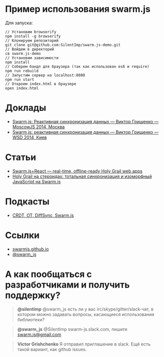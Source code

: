 # Пример использования swarm.js

Для запуска:

    // Установим browserify
    npm install -g browserify
    // Клонируем репозиторий
    git clone git@github.com:SilentImp/swarm.js-demo.git
    // Войдем в директорий
    св swarm.js-demo
    // Установим зависимости
    npm install
    // Соберем бандл для браузера (так как использован es6 и require)
    npm run rebuild
    // Запустим сервер на localhost:8080
    npm run start
    // Откроем index.html в браузере
    open index.html

# Доклады

* [Swarm.js: Реактивная синхронизация данных — Виктор Грищенко — MoscowJS 2014, Москва](https://www.youtube.com/watch?v=uyZKWyciSXY)
* [Swarm.js: реактивная синхронизация данных — Виктор Грищенко — WSD 2014, Киев](https://youtu.be/t8Td3Oq47yE?t=22981)

# Статьи

* [Swarm.js+React — real-time, offline-ready Holy Grail web apps](http://swarmjs.github.io/articles/todomvc/)
* [Holy Grail на стероидах: тотальная синхронизация и изоморфный JavaScript на Swarm.js](http://habrahabr.ru/company/swarm/blog/238785/)

# Подкасты

* [CRDT, OT, DiffSync, Swarm.js](http://radiojs.ru/tag/swarm-js/)

# Ссылки

* [swarmjs.github.io](http://swarmjs.github.io/)
* [@swarm_js](https://twitter.com/swarm_js)

# А как пообщаться с разработчиками и получить поддержку?

> **@silentimp**
> @swarm_js есть ли у вас irc/skype/gitter/slack-чат, в котором можно задавать вопросы, касающиеся использования библиотеки?

> **@swarm_js**
> @SilentImp swarm-js.slack.com, пишите swarm.js@gmail.com

> **Victor Grishchenko**
> Я отправил приглашение в slack.
> Ещё есть такой вариант, как github issues.
 
